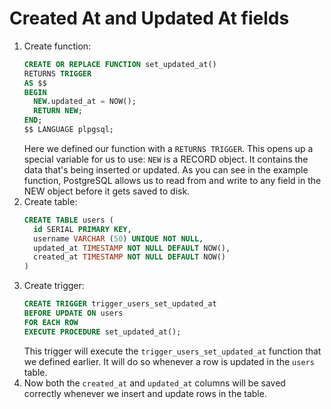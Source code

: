 # Created At and Updated At fields

1. Create function:
    ```sql
    CREATE OR REPLACE FUNCTION set_updated_at() 
    RETURNS TRIGGER 
    AS $$
    BEGIN 
      NEW.updated_at = NOW();
      RETURN NEW;
    END;
    $$ LANGUAGE plpgsql;
    ```
    Here we defined our function with a `RETURNS TRIGGER`. This opens up a special variable for us to use:
    `NEW` is a RECORD object. It contains the data that's being inserted or updated.
   As you can see in the example function, PostgreSQL allows us to read from and write to any field in the NEW object before it gets saved to disk.
2. Create table:
    ```sql
    CREATE TABLE users (
      id SERIAL PRIMARY KEY,
      username VARCHAR (50) UNIQUE NOT NULL,
      updated_at TIMESTAMP NOT NULL DEFAULT NOW(),
      created_at TIMESTAMP NOT NULL DEFAULT NOW()
    )
    ```
3. Create trigger:
    ```sql
    CREATE TRIGGER trigger_users_set_updated_at
    BEFORE UPDATE ON users
    FOR EACH ROW
    EXECUTE PROCEDURE set_updated_at();
    ```
    This trigger will execute the `trigger_users_set_updated_at` function that we defined earlier. It will do so whenever a row is updated in the `users` table.
4. Now both the `created_at` and `updated_at` columns will be saved correctly whenever we insert and update rows in the table.
